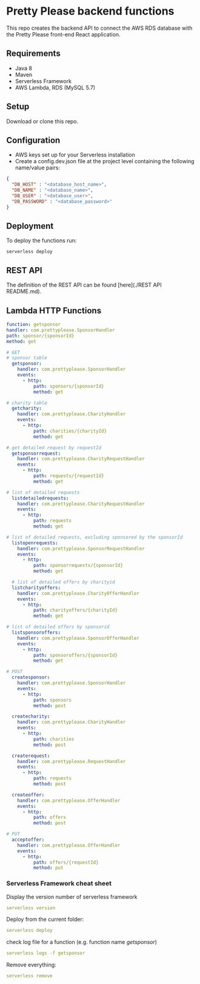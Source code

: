# Pretty Please backend functions

This repo creates the backend API to connect the AWS RDS database with the Pretty Please front-end React application.  

## Requirements
- Java 8
- Maven
- Serverless Framework 
- AWS Lambda, RDS (MySQL 5.7)

## Setup
Download or clone this repo.

## Configuration
- AWS keys set up for your Serverless installation 
- Create a config.dev.json file at the project level containing the following name/value pairs:
```json
{
  "DB_HOST" : "<database_host_name>",
  "DB_NAME" : "<database_name>",
  "DB_USER" : "<database_user>",
  "DB_PASSWORD" : "<database_password>"
} 
```

## Deployment
To deploy the functions run:
```shell script
serverless deploy 
```

## REST API
The definition of the REST API can be found [here](./REST API README.md).


## Lambda HTTP Functions
```yaml
function: getsponsor
handler: com.prettyplease.SponsorHandler
path: sponsor/{sponsorId}
method: get

# GET
# sponsor table
  getsponsor:
    handler: com.prettyplease.SponsorHandler
    events:
      - http:
          path: sponsors/{sponsorId}
          method: get

# charity table
  getcharity:
    handler: com.prettyplease.CharityHandler
    events:
      - http:
          path: charities/{charityId}
          method: get

# get detailed request by requestId
  getsponsorrequest:
    handler: com.prettyplease.CharityRequestHandler
    events:
      - http:
          path: requests/{requestId}
          method: get

# list of detailed requests
  listdetailedrequests:
    handler: com.prettyplease.CharityRequestHandler
    events:
      - http:
          path: requests
          method: get

# list of detailed requests, excluding sponsored by the sponsorId 
  listopenrequests:
    handler: com.prettyplease.SponsorRequestHandler
    events:
      - http:
          path: sponsorrequests/{sponsorId}
          method: get

  # list of detailed offers by charityid
  listcharityoffers:
    handler: com.prettyplease.CharityOfferHandler
    events:
      - http:
          path: charityoffers/{charityId}
          method: get

# list of detailed offers by sponsorid
  listsponsoroffers:
    handler: com.prettyplease.SponsorOfferHandler
    events:
      - http:
          path: sponsoroffers/{sponsorId}
          method: get

# POST
  createsponsor:
    handler: com.prettyplease.SponsorHandler
    events:
      - http:
          path: sponsors
          method: post

  createcharity:
    handler: com.prettyplease.CharityHandler
    events:
      - http:
          path: charities
          method: post

  createrequest:
    handler: com.prettyplease.RequestHandler
    events:
      - http:
          path: requests
          method: post

  createoffer:
    handler: com.prettyplease.OfferHandler
    events:
      - http:
          path: offers
          method: post

# PUT
  acceptoffer:
    handler: com.prettyplease.OfferHandler
    events:
      - http:
          path: offers/{requestId}
          method: put
```


### Serverless Framework cheat sheet
Display the version number of serverless framework
```yaml
serverless version
```
Deploy from the current folder:
```yaml
serverless deploy 
```
check log file for a function (e.g. function name <em>getsponsor</em>)
```yaml
serverless logs -f getsponsor
```
Remove everything:
```yaml
serverless remove
```
